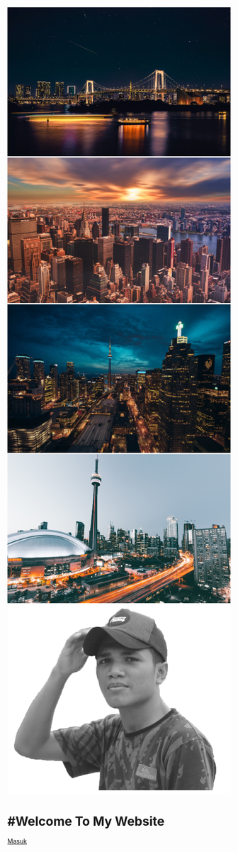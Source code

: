 <!DOCTYPE html>
<html>
<head>
	<title>Web UAS </title>
	<link rel="stylesheet" type="text/css" href="styleku.css">
</head>
<body>
	<div class="banner1">
		<img src="banner1.jpg">
	</div>
	<div class="banner2">
		<img src="banner2.jpg">
	</div>
	<div class="banner3">
		<img src="banner3.jpg">
	</div>
	<div class="banner4">
		<img src="banner4.jpg">
	</div>	
	<div class="title">
		<img src="logo.png">
		<h1>#Welcome To My Website</h1></div>
	<div class="button">
		<a href="menu.html" class="btn third">Masuk</a>
	</div>
</body>
</html>
